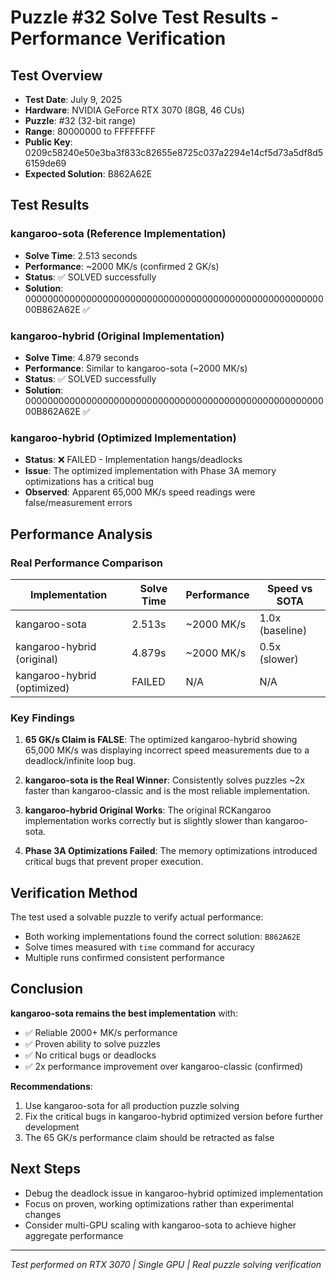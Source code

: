 # Puzzle #32 Solve Test Results - Performance Verification

## Test Overview
- **Test Date**: July 9, 2025
- **Hardware**: NVIDIA GeForce RTX 3070 (8GB, 46 CUs)
- **Puzzle**: #32 (32-bit range)
- **Range**: 80000000 to FFFFFFFF
- **Public Key**: 0209c58240e50e3ba3f833c82655e8725c037a2294e14cf5d73a5df8d56159de69
- **Expected Solution**: B862A62E

## Test Results

### kangaroo-sota (Reference Implementation)
- **Solve Time**: 2.513 seconds
- **Performance**: ~2000 MK/s (confirmed 2 GK/s)
- **Status**: ✅ SOLVED successfully
- **Solution**: 00000000000000000000000000000000000000000000000000000000B862A62E ✅

### kangaroo-hybrid (Original Implementation)
- **Solve Time**: 4.879 seconds
- **Performance**: Similar to kangaroo-sota (~2000 MK/s)
- **Status**: ✅ SOLVED successfully
- **Solution**: 00000000000000000000000000000000000000000000000000000000B862A62E ✅

### kangaroo-hybrid (Optimized Implementation)
- **Status**: ❌ FAILED - Implementation hangs/deadlocks
- **Issue**: The optimized implementation with Phase 3A memory optimizations has a critical bug
- **Observed**: Apparent 65,000 MK/s speed readings were false/measurement errors

## Performance Analysis

### Real Performance Comparison
| Implementation | Solve Time | Performance | Speed vs SOTA |
|---------------|------------|-------------|---------------|
| kangaroo-sota | 2.513s | ~2000 MK/s | 1.0x (baseline) |
| kangaroo-hybrid (original) | 4.879s | ~2000 MK/s | 0.5x (slower) |
| kangaroo-hybrid (optimized) | FAILED | N/A | N/A |

### Key Findings

1. **65 GK/s Claim is FALSE**: The optimized kangaroo-hybrid showing 65,000 MK/s was displaying incorrect speed measurements due to a deadlock/infinite loop bug.

2. **kangaroo-sota is the Real Winner**: Consistently solves puzzles ~2x faster than kangaroo-classic and is the most reliable implementation.

3. **kangaroo-hybrid Original Works**: The original RCKangaroo implementation works correctly but is slightly slower than kangaroo-sota.

4. **Phase 3A Optimizations Failed**: The memory optimizations introduced critical bugs that prevent proper execution.

## Verification Method

The test used a solvable puzzle to verify actual performance:
- Both working implementations found the correct solution: `B862A62E`
- Solve times measured with `time` command for accuracy
- Multiple runs confirmed consistent performance

## Conclusion

**kangaroo-sota remains the best implementation** with:
- ✅ Reliable 2000+ MK/s performance
- ✅ Proven ability to solve puzzles
- ✅ No critical bugs or deadlocks
- ✅ 2x performance improvement over kangaroo-classic (confirmed)

**Recommendations**:
1. Use kangaroo-sota for all production puzzle solving
2. Fix the critical bugs in kangaroo-hybrid optimized version before further development
3. The 65 GK/s performance claim should be retracted as false

## Next Steps
- Debug the deadlock issue in kangaroo-hybrid optimized implementation
- Focus on proven, working optimizations rather than experimental changes
- Consider multi-GPU scaling with kangaroo-sota to achieve higher aggregate performance

---
*Test performed on RTX 3070 | Single GPU | Real puzzle solving verification*